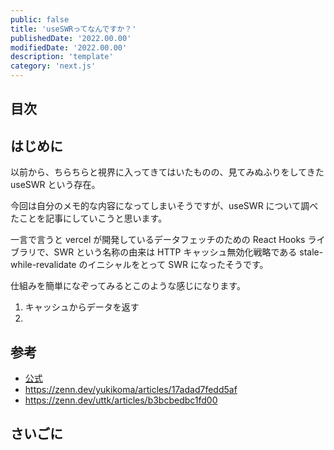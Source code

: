 ```yaml
---
public: false
title: 'useSWRってなんですか？'
publishedDate: '2022.00.00'
modifiedDate: '2022.00.00'
description: 'template'
category: 'next.js'
---
```


## 目次

## はじめに

以前から、ちらちらと視界に入ってきてはいたものの、見てみぬふりをしてきた useSWR という存在。

今回は自分のメモ的な内容になってしまいそうですが、useSWR について調べたことを記事にしていこうと思います。

一言で言うと vercel が開発しているデータフェッチのための React Hooks ライブラリで、SWR という名称の由来は HTTP キャッシュ無効化戦略である stale-while-revalidate のイニシャルをとって SWR になったそうです。

仕組みを簡単になぞってみるとこのような感じになります。

1. キャッシュからデータを返す
2.

## 参考

- [公式](https://swr.vercel.app/ja)
- https://zenn.dev/yukikoma/articles/17adad7fedd5af
- https://zenn.dev/uttk/articles/b3bcbedbc1fd00

## さいごに
